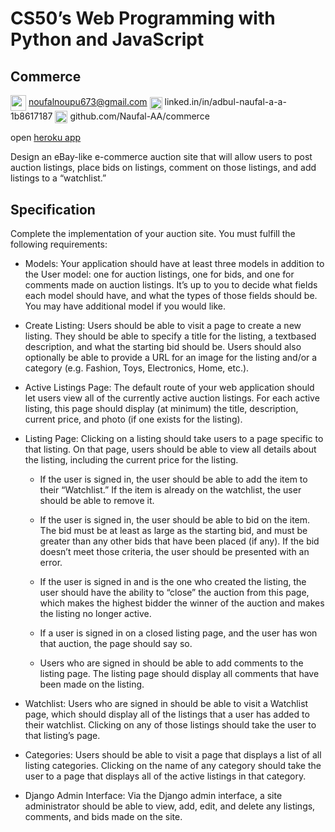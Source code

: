 # CS50’s Web Programming with Python and JavaScript
## Commerce
<img src="https://www.internetgovernancehub.blog/wp-content/uploads/2019/05/google.jpg" width="25" valign="middle"> noufalnoupu673@gmail.com       <img src="https://i.pinimg.com/originals/86/81/38/8681382a6187909432c56a1cd079c8c2.png" width="20" valign="middle"> linked.in/in/adbul-naufal-a-a-1b8617187    <img src="https://cdn.iconscout.com/icon/free/png-256/github-153-675523.png" width="20" valign="middle"> github.com/Naufal-AA/commerce

open [heroku app](https://auction-commerce.herokuapp.com/)


Design an eBay-like e-commerce auction site that will allow users to post auction listings, place bids on listings, comment on those listings,
and add listings to a “watchlist.”

Specification
-------------

Complete the implementation of your auction site. You must fulfill the following requirements:
 
* Models: Your application should have at least three models in addition to the User model: one for auction listings, one for bids, and one
for comments made on auction listings. It’s up to you to decide what fields each model should have, and what the types of those fields should be. You may have additional model if you would like.

* Create Listing: Users should be able to visit a page to create a new listing. They should be able to specify a title for the listing, a textbased
description, and what the starting bid should be. Users should also optionally be able to provide a URL for an image for the listing
and/or a category (e.g. Fashion, Toys, Electronics, Home, etc.).

* Active Listings Page: The default route of your web application should let users view all of the currently active auction listings. For each
active listing, this page should display (at minimum) the title, description, current price, and photo (if one exists for the listing).

* Listing Page: Clicking on a listing should take users to a page specific to that listing. On that page, users should be able to view all details
about the listing, including the current price for the listing.

	* If the user is signed in, the user should be able to add the item to their “Watchlist.” If the item is already on the watchlist, the user
should be able to remove it.

	* If the user is signed in, the user should be able to bid on the item. The bid must be at least as large as the starting bid, and must be
greater than any other bids that have been placed (if any). If the bid doesn’t meet those criteria, the user should be presented with an
error.

	* If the user is signed in and is the one who created the listing, the user should have the ability to “close” the auction from this page,
which makes the highest bidder the winner of the auction and makes the listing no longer active.

	* If a user is signed in on a closed listing page, and the user has won that auction, the page should say so.
	* Users who are signed in should be able to add comments to the listing page. The listing page should display all comments that have
been made on the listing.

* Watchlist: Users who are signed in should be able to visit a Watchlist page, which should display all of the listings that a user has added to
their watchlist. Clicking on any of those listings should take the user to that listing’s page.

* Categories: Users should be able to visit a page that displays a list of all listing categories. Clicking on the name of any category should
take the user to a page that displays all of the active listings in that category.

* Django Admin Interface: Via the Django admin interface, a site administrator should be able to view, add, edit, and delete any listings,
comments, and bids made on the site.
